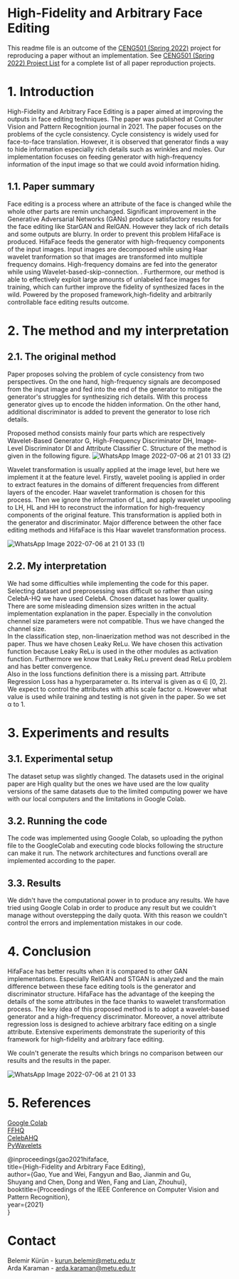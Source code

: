 # High-Fidelity and Arbitrary Face Editing

This readme file is an outcome of the [CENG501 (Spring 2022)](https://ceng.metu.edu.tr/~skalkan/DL/) project for reproducing a paper without an implementation. See [CENG501 (Spring 2022) Project List](https://github.com/CENG501-Projects/CENG501-Spring2022) for a complete list of all paper reproduction projects.

# 1. Introduction

High-Fidelity and Arbitrary Face Editing is a paper aimed at improving the outputs in face editing techniques. The paper was published at Computer Vision and Pattern Recognition journal in 2021. The paper focuses on the problems of the cycle consistency. Cycle consistency is widely used for face-to-face translation. However, it is observed that generator finds a way to hide information especially rich details such as wrinkles and moles. Our implementation focuses on feeding generator with high-frequency information of the input image so that we could avoid information hiding.

## 1.1. Paper summary

Face editing is a process where an attribute of the face is changed while the whole other parts are remin unchanged. Significant improvement in the Generative Adversarial Networks (GANs) produce satisfactory results for the face editing like StarGAN and RelGAN. However they lack of rich details and some outputs are blurry. In order to prevent this problem HifaFace is produced. HifaFace feeds the generator with high-frequency components of the input images. Input images are decomposed while using Haar wavelet tranformation so that images are transformed into multiple frequency domains. High-frequency domains are fed into the generator while using Wavelet-based-skip-connection. . Furthermore, our method is able to effectively exploit large amounts of unlabeled face images for training, which can further improve the fidelity of synthesized faces in the wild. Powered by the proposed framework,high-fidelity and arbitrarily controllable face editing results outcome.
# 2. The method and my interpretation

## 2.1. The original method

Paper proposes solving the problem of cycle consistency from two perspectives. On the one hand, high-frequency signals are decomposed from the input image and fed into the end of the generator to mitigate the generator's struggles for synthesizing rich details. With this process generator gives up to encode the hidden information. On the other hand, additional discriminator is added to prevent the generator to lose rich details. 

Proposed method consists mainly four parts which are respectively Wavelet-Based Generator G, High-Frequency Discriminator DH, Image-Level Discriminator DI and  Attribute Classifier C. Structure of the method is given in the following figure.
![WhatsApp Image 2022-07-06 at 21 01 33 (2)](https://user-images.githubusercontent.com/60968544/177636010-9e073e85-792e-497c-9034-6fe22cd2b45f.jpeg)

Wavelet transformation is usually applied at the image level, but here we implement it at the feature level. Firstly, wavelet pooling is applied in order 
to extract features in the domains of different frequencies from different layers of the encoder. Haar wavelet tranformation is chosen for this process. Then we ignore the information of LL, and apply wavelet unpooling to LH, HL and HH to reconstruct the information for high-frequency components of the original feature. This transformation is applied both in the generator and discriminator. Major difference between the other face editing methods and HifaFace is this Haar wavelet transformation process.

![WhatsApp Image 2022-07-06 at 21 01 33 (1)](https://user-images.githubusercontent.com/60968544/177638389-57a726ff-f62b-4142-86cb-67ea5de2aef3.jpeg)


## 2.2. My interpretation 
We had some difficulties while implementing the code for this paper. <br/>
Selecting dataset and preprosessing was difficult so rather than using CelebA-HQ we have used CelebA. Chosen dataset has lower quality.  <br/>
There are some misleading dimension sizes written in the actual implementation explanation in the paper. Especially in the convolution chennel size parameters were not compatible. Thus we have changed the channel size.  <br/>
In the classification step, non-linaerization method was not described in the paper. Thus we have chosen Leaky ReLu. We have chosen this activation function because Leaky ReLu is used in the other modules as activation function. Furthermore we know that Leaky ReLu prevent dead ReLu problem and has better convergence.  <br/>
Also in the loss functions definition there is a missing part. Attribute Regression Loss has a hyperparameter α. Its interval is given as α ∈ [0, 2].
We expect to control the attributes with athis scale factor α. However what value is used while training and testing is not given in the paper. So we set α to 1.


# 3. Experiments and results

## 3.1. Experimental setup

The dataset setup was slightly changed. The datasets used in the original paper are High quality but the ones we have used are the low quality versions of the same datasets due to the limited computing power we have with our local computers and the limitations in Google Colab.

## 3.2. Running the code

The code was implemented using Google Colab, so uploading the python file to the GoogleColab and executing code blocks following the structure can make it run. The network architectures and functions overall are implemented according to the paper.

## 3.3. Results

We didn't have the computational power in to produce any results. We have tried using Google Colab in order to produce any result but we couldn't manage without overstepping the daily quota. With this reason we couldn't control the errors and implementation mistakes in our code. 


# 4. Conclusion
HifaFace has better results when it is compared to other GAN implementations. Especially RelGAN and STGAN is analyzed and the main difference between these face editing tools is the generator and discriminator structure. HifaFace has the advantage of the keeping the details of the some attributes in the face thanks to wawelet transformation process. The key idea of this proposed method is to adopt a wavelet-based generator and a high-frequency discriminator. Moreover, a novel attribute regression loss is designed to achieve arbitrary face editing on a single attribute. Extensive experiments demonstrate the superiority of this framework for high-fidelity and arbitrary face editing. 

We couln't generate the results which brings no comparison between our results and the results in the paper. 
 
![WhatsApp Image 2022-07-06 at 21 01 33](https://user-images.githubusercontent.com/60968544/177644510-150d4955-26b4-475d-a94a-2e1edfbe2f62.jpeg)



# 5. References

[Google Colab](https://colab.research.google.com/)  <br/>
[FFHQ](https://paperswithcode.com/dataset/ffhq)  <br/>
[CelebAHQ](https://paperswithcode.com/dataset/celeba-hq)  <br/>
[PyWavelets](https://github.com/PyWavelets/pywt)  <br/>


@inproceedings{gao2021hifaface,  <br/>
  title={High-Fidelity and Arbitrary Face Editing},  <br/>
  author={Gao, Yue and Wei, Fangyun and Bao, Jianmin and Gu,  <br/>
          Shuyang and Chen, Dong and Wen, Fang and Lian, Zhouhui},  <br/>
  booktitle={Proceedings of the IEEE Conference on Computer Vision and Pattern Recognition},  <br/>
  year={2021}  <br/>
}

# Contact
Belemir Kürün - [kurun.belemir@metu.edu.tr](kurun.belemir@metu.edu.tr)  <br/>
Arda Karaman - [arda.karaman@metu.edu.tr](arda.karaman@metu.edu.tr)  <br/>

